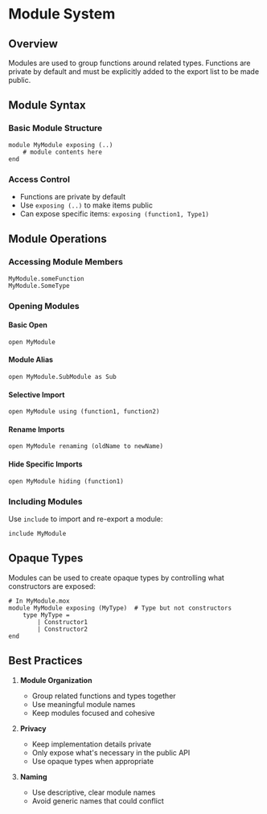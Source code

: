 # Module System

## Overview

Modules are used to group functions around related types. Functions are private by default and must be explicitly added to the export list to be made public.

## Module Syntax

### Basic Module Structure

```mox
module MyModule exposing (..)
    # module contents here
end
```

### Access Control

- Functions are private by default
- Use `exposing (..)` to make items public
- Can expose specific items: `exposing (function1, Type1)`

## Module Operations

### Accessing Module Members

```mox
MyModule.someFunction
MyModule.SomeType
```

### Opening Modules

#### Basic Open

```mox
open MyModule
```

#### Module Alias

```mox
open MyModule.SubModule as Sub
```

#### Selective Import

```mox
open MyModule using (function1, function2)
```

#### Rename Imports

```mox
open MyModule renaming (oldName to newName)
```

#### Hide Specific Imports

```mox
open MyModule hiding (function1)
```

### Including Modules

Use `include` to import and re-export a module:
```mox
include MyModule
```

## Opaque Types

Modules can be used to create opaque types by controlling what constructors are exposed:

```mox
# In MyModule.mox
module MyModule exposing (MyType)  # Type but not constructors
    type MyType = 
        | Constructor1 
        | Constructor2
end
```

## Best Practices

1. **Module Organization**
   - Group related functions and types together
   - Use meaningful module names
   - Keep modules focused and cohesive

2. **Privacy**
   - Keep implementation details private
   - Only expose what's necessary in the public API
   - Use opaque types when appropriate

3. **Naming**
   - Use descriptive, clear module names
   - Avoid generic names that could conflict
